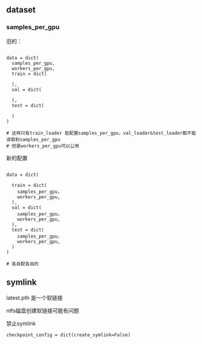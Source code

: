 
## dataset

### samples_per_gpu
    
旧的：

```shell

data = dict(
  samples_per_gpu,
  workers_per_gpu,
  train = dict(
  
  ),
  val = dict(
  
  ),
  test = dict(
  
  )
)
  
# 这样只有train_loader 能配置samples_per_gpu，val_loader&test_loader都不能读取到samples_per_gpu
# 但是workers_per_gpu可以公用

```

新的配置

```shell

data = dict(
  
  train = dict(
    samples_per_gpu，
    workers_per_gpu,
  ),
  val = dict(
    samples_per_gpu，
    workers_per_gpu,
  ),
  test = dict(
    samples_per_gpu，
    workers_per_gpu,
  )
)
  
# 各自配各自的

```


## symlink

latest.pth 是一个软链接

ntfs磁盘创建软链接可能有问题

禁止symlink
```shell
checkpoint_config = dict(create_symlink=False)
```